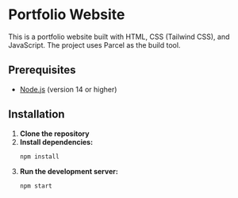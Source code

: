# Portfolio Website

This is a portfolio website built with HTML, CSS (Tailwind CSS), and JavaScript. The project uses Parcel as the build tool.

## Prerequisites

- [Node.js](https://nodejs.org/) (version 14 or higher)

## Installation

1. **Clone the repository**
2. **Install dependencies:**
   ```sh 
   npm install
3. **Run the development server:**
   ```sh 
   npm start